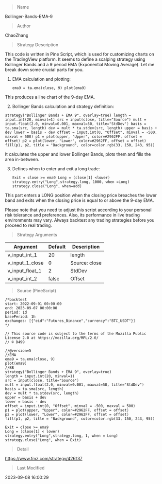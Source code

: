 
> Name

Bollinger-Bands-EMA-9

> Author

ChaoZhang

> Strategy Description


This code is written in Pine Script, which is used for customizing charts on the TradingView platform. It seems to define a scalping strategy using Bollinger Bands and a 9 period EMA (Exponential Moving Average). Let me break down some crucial parts for you.

1. EMA calculation and plotting:

   `ema9 = ta.ema(close, 9) plot(ema9)`

This produces a line chart of the 9-day EMA.

2. Bollinger Bands calculation and strategy definition: 

  `strategy("Bollinger Bands + EMA 9", overlay=true) length = input.int(20, minval=1) src = input(close, title="Source") mult = input.float(2.0, minval=0.001, maxval=50, title="StdDev") basis = ta.sma(src, length) dev = mult * ta.stdev(src, length) upper = basis + dev lower = basis - dev offset = input.int(0, "Offset", minval = -500, maxval = 500) p1 = plot(upper, "Upper", color=#2962FF, offset = offset) p2 = plot(lower, "Lower", color=#2962FF, offset = offset) fill(p1, p2, title = "Background", color=color.rgb(33, 150, 243, 95))`

It calculates the upper and lower Bollinger Bands, plots them and fills the area in-between.

3. Defines when to enter and exit a long trade:

   `Exit = close >= ema9 Long = (close[1] <lower) strategy.entry("Long",strategy.long, 1000, when =Long) strategy.close("Long", when=add)`

This part enters a LONG position when the closing price breaches the lower band and exits when the closing price is equal to or above the 9-day EMA.

Please note that you need to adjust this script according to your personal risk tolerance and preferences. Also, its performance in live trading environments may vary. Always backtest any trading strategies before you proceed to real trading.

> Strategy Arguments



|Argument|Default|Description|
|----|----|----|
|v_input_int_1|20|length|
|v_input_1_close|0|Source: close|high|low|open|hl2|hlc3|hlcc4|ohlc4|
|v_input_float_1|2|StdDev|
|v_input_int_2|false|Offset|


> Source (PineScript)

``` pinescript
/*backtest
start: 2022-09-01 00:00:00
end: 2023-09-07 00:00:00
period: 1d
basePeriod: 1h
exchanges: [{"eid":"Futures_Binance","currency":"BTC_USDT"}]
*/

// This source code is subject to the terms of the Mozilla Public License 2.0 at https://mozilla.org/MPL/2.0/
// © D499

//@version=5
//EMA
ema9 = ta.ema(close, 9)
plot(ema9)
//BB
strategy("Bollinger Bands + EMA 9", overlay=true)
length = input.int(20, minval=1)
src = input(close, title="Source")
mult = input.float(2.0, minval=0.001, maxval=50, title="StdDev")
basis = ta.sma(src, length)
dev = mult * ta.stdev(src, length)
upper = basis + dev
lower = basis - dev
offset = input.int(0, "Offset", minval = -500, maxval = 500)
p1 = plot(upper, "Upper", color=#2962FF, offset = offset)
p2 = plot(lower, "Lower", color=#2962FF, offset = offset)
fill(p1, p2, title = "Background", color=color.rgb(33, 150, 243, 95))

Exit = close >= ema9
Long = (close[1] < lower)
strategy.entry("Long",strategy.long, 1, when = Long)
strategy.close("Long", when = Exit)
```

> Detail

https://www.fmz.com/strategy/426137

> Last Modified

2023-09-08 16:00:29
